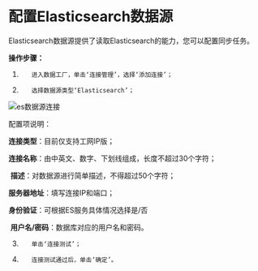# 配置Elasticsearch数据源

Elasticsearch数据源提供了读取Elasticsearch的能力，您可以配置同步任务。

**操作步骤：**

1.        进入数据工厂，单击‘连接管理’，选择‘添加连接’；

2.        选择数据源类型‘Elasticsearch’；

![es数据源连接](../../../../../image/Data-Integration/es-connection.png)

配置项说明：

 **连接类型**：目前仅支持工网IP版；

​    **连接名称**：由中英文、数字、下划线组成，长度不超过30个字符；

​    **描述**：对数据源进行简单描述，不得超过50个字符；

**服务器地址**：填写连接IP和端口；

**身份验证**：可根据ES服务具体情况选择是/否

​    **用户名/密码**：数据库对应的用户名和密码。

3.        单击‘连接测试’；

4.        连接测试通过后，单击‘确定’。